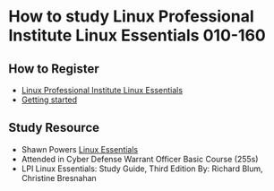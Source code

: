 # How to study Linux Professional Institute Linux Essentials 010-160

## How to Register

* [Linux Professional Institute Linux Essentials](https://www.lpi.org/our-certifications/linux-essentials-overview/)
* [Getting started](https://www.lpi.org/our-certifications/getting-started/)

## Study Resource

* Shawn Powers [Linux Essentials](https://youtu.be/skTShEHyXfo?si=VL9NHmbTOiQd_AaQ)
* Attended in Cyber Defense Warrant Officer Basic Course (255s)
* LPI Linux Essentials: Study Guide, Third Edition By: Richard Blum, Christine Bresnahan
